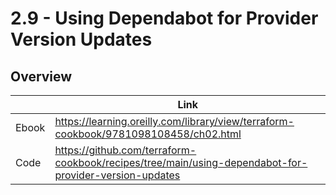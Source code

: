 # 2.9 - Using Dependabot for Provider Version Updates

## Overview

|       | Link                                                                                 |
|-------|--------------------------------------------------------------------------------------|
| Ebook | https://learning.oreilly.com/library/view/terraform-cookbook/9781098108458/ch02.html |
| Code  | https://github.com/terraform-cookbook/recipes/tree/main/using-dependabot-for-provider-version-updates                   |
